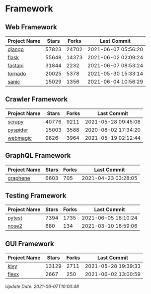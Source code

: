 # Framework

## Web Framework
| Project Name | Stars | Forks | Last Commit |
| ------------ | ----- | ----- | ----------- |
| [django](https://github.com/django/django) | 57823 | 24702 | 2021-06-07 05:56:20 |
| [flask](https://github.com/pallets/flask) | 55648 | 14373 | 2021-06-02 02:09:24 |
| [fastapi](https://github.com/tiangolo/fastapi) | 31844 | 2232 | 2021-06-07 08:53:24 |
| [tornado](https://github.com/tornadoweb/tornado) | 20025 | 5378 | 2021-05-30 15:33:14 |
| [sanic](https://github.com/sanic-org/sanic) | 15029 | 1356 | 2021-06-04 10:56:29 |

## Crawler Framework
| Project Name | Stars | Forks | Last Commit |
| ------------ | ----- | ----- | ----------- |
| [scrapy](https://github.com/scrapy/scrapy) | 40776 | 9211 | 2021-05-28 09:45:06 |
| [pyspider](https://github.com/binux/pyspider) | 15003 | 3588 | 2020-08-02 17:34:20 |
| [webmagic](https://github.com/code4craft/webmagic) | 9826 | 3964 | 2021-05-19 02:12:44 |

## GraphQL Framework
| Project Name | Stars | Forks | Last Commit |
| ------------ | ----- | ----- | ----------- |
| [graphene](https://github.com/graphql-python/graphene) | 6603 | 705 | 2021-04-23 03:28:05 |

## Testing Framework
| Project Name | Stars | Forks | Last Commit |
| ------------ | ----- | ----- | ----------- |
| [pytest](https://github.com/pytest-dev/pytest) | 7394 | 1735 | 2021-06-05 18:10:24 |
| [nose2](https://github.com/nose-devs/nose2) | 680 | 134 | 2021-03-10 16:59:06 |

## GUI Framework
| Project Name | Stars | Forks | Last Commit |
| ------------ | ----- | ----- | ----------- |
| [kivy](https://github.com/kivy/kivy) | 13129 | 2711 | 2021-05-28 19:39:33 |
| [flexx](https://github.com/flexxui/flexx) | 2667 | 250 | 2021-06-02 13:00:59 |

*Update Date: 2021-06-07T10:00:48*